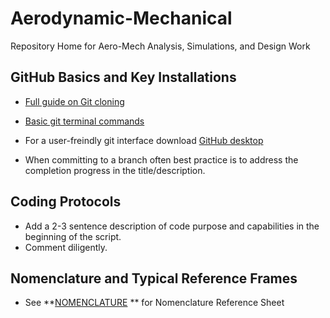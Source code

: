# Aerodynamic-Mechanical
Repository Home for Aero-Mech Analysis, Simulations, and Design Work

## GitHub Basics and Key Installations
- [Full guide on Git cloning](https://docs.github.com/en/repositories/creating-and-managing-repositories/cloning-a-repository)

- [Basic git terminal commands](https://www.atlassian.com/git/glossary#commands)

- For a user-freindly git interface download [GitHub desktop](https://desktop.github.com/download/)

- When committing to a branch often best practice is to address the completion progress in the title/description.
  
## Coding Protocols
- Add a 2-3 sentence description of code purpose and capabilities in the beginning of the script.
- Comment diligently.

## Nomenclature and Typical Reference Frames
- See **[NOMENCLATURE](https://github.com/The-Ultimate-Jump/Aerodynamic-Mechanical/blob/1-issue-template-creation/docs/NOMENCLATURE.md) ** for Nomenclature Reference Sheet
